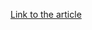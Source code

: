 [Link to the article](https://www.akamai.com/blog/security/phishing-holiday-season-attacks-on-the-rise)
